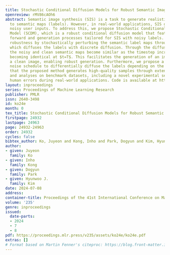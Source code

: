 ```yaml
---
title: Stochastic Conditional Diffusion Models for Robust Semantic Image Synthesis
openreview: rMV86cAOh6
abstract: Semantic image synthesis (SIS) is a task to generate realistic images corresponding
  to semantic maps (labels). However, in real-world applications, SIS often encounters
  noisy user inputs. To address this, we propose Stochastic Conditional Diffusion
  Model (SCDM), which is a robust conditional diffusion model that features novel
  forward and generation processes tailored for SIS with noisy labels. It enhances
  robustness by stochastically perturbing the semantic label maps through Label Diffusion,
  which diffuses the labels with discrete diffusion. Through the diffusion of labels,
  the noisy and clean semantic maps become similar as the timestep increases, eventually
  becoming identical at $t=T$. This facilitates the generation of an image close to
  a clean image, enabling robust generation. Furthermore, we propose a class-wise
  noise schedule to differentially diffuse the labels depending on the class. We demonstrate
  that the proposed method generates high-quality samples through extensive experiments
  and analyses on benchmark datasets, including a novel experimental setup simulating
  human errors during real-world applications. Code is available at https://github.com/mlvlab/SCDM.
layout: inproceedings
series: Proceedings of Machine Learning Research
publisher: PMLR
issn: 2640-3498
id: ko24e
month: 0
tex_title: Stochastic Conditional Diffusion Models for Robust Semantic Image Synthesis
firstpage: 24932
lastpage: 24963
page: 24932-24963
order: 24932
cycles: false
bibtex_author: Ko, Juyeon and Kong, Inho and Park, Dogyun and Kim, Hyunwoo J.
author:
- given: Juyeon
  family: Ko
- given: Inho
  family: Kong
- given: Dogyun
  family: Park
- given: Hyunwoo J.
  family: Kim
date: 2024-07-08
address:
container-title: Proceedings of the 41st International Conference on Machine Learning
volume: '235'
genre: inproceedings
issued:
  date-parts:
  - 2024
  - 7
  - 8
pdf: https://proceedings.mlr.press/v235/assets/ko24e/ko24e.pdf
extras: []
# Format based on Martin Fenner's citeproc: https://blog.front-matter.io/posts/citeproc-yaml-for-bibliographies/
---
```

